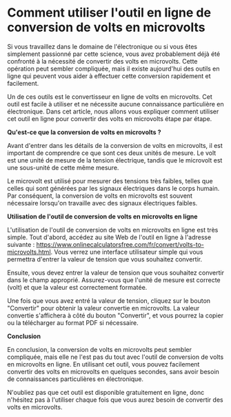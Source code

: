 Comment utiliser l'outil en ligne de conversion de volts en microvolts
======================================================================

Si vous travaillez dans le domaine de l'électronique ou si vous êtes simplement passionné par cette science, vous avez probablement déjà été confronté à la nécessité de convertir des volts en microvolts. Cette opération peut sembler compliquée, mais il existe aujourd'hui des outils en ligne qui peuvent vous aider à effectuer cette conversion rapidement et facilement.

Un de ces outils est le convertisseur en ligne de volts en microvolts. Cet outil est facile à utiliser et ne nécessite aucune connaissance particulière en électronique. Dans cet article, nous allons vous expliquer comment utiliser cet outil en ligne pour convertir des volts en microvolts étape par étape.

**Qu'est-ce que la conversion de volts en microvolts ?**

Avant d'entrer dans les détails de la conversion de volts en microvolts, il est important de comprendre ce que sont ces deux unités de mesure. Le volt est une unité de mesure de la tension électrique, tandis que le microvolt est une sous-unité de cette même mesure.

Le microvolt est utilisé pour mesurer des tensions très faibles, telles que celles qui sont générées par les signaux électriques dans le corps humain. Par conséquent, la conversion de volts en microvolts est souvent nécessaire lorsqu'on travaille avec des signaux électriques faibles.

**Utilisation de l'outil de conversion de volts en microvolts en ligne**

L'utilisation de l'outil de conversion de volts en microvolts en ligne est très simple. Tout d'abord, accédez au site Web de l'outil en ligne à l'adresse suivante : <https://www.onlinecalculatorsfree.com/fr/convert/volts-to-microvolts.html>. Vous verrez une interface utilisateur simple qui vous permettra d'entrer la valeur de tension que vous souhaitez convertir.

Ensuite, vous devez entrer la valeur de tension que vous souhaitez convertir dans le champ approprié. Assurez-vous que l'unité de mesure est correcte (volt) et que la valeur est correctement formatée.

Une fois que vous avez entré la valeur de tension, cliquez sur le bouton "Convertir" pour obtenir la valeur convertie en microvolts. La valeur convertie s'affichera à côté du bouton "Convertir", et vous pourrez la copier ou la télécharger au format PDF si nécessaire.

**Conclusion**

En conclusion, la conversion de volts en microvolts peut sembler compliquée, mais elle ne l'est pas du tout avec l'outil de conversion de volts en microvolts en ligne. En utilisant cet outil, vous pouvez facilement convertir des volts en microvolts en quelques secondes, sans avoir besoin de connaissances particulières en électronique.

N'oubliez pas que cet outil est disponible gratuitement en ligne, donc n'hésitez pas à l'utiliser chaque fois que vous aurez besoin de convertir des volts en microvolts.